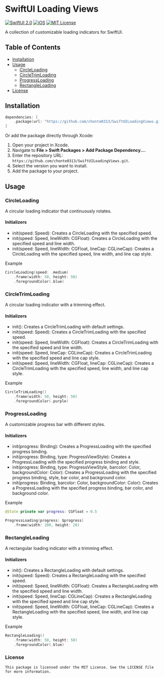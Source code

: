 # SwiftUI Loading Views

[![SwiftUI 2.0](https://img.shields.io/badge/SwiftUI-2.0-orange)](https://developer.apple.com/xcode/swiftui/)
[![iOS](https://img.shields.io/badge/iOS-14.0-blue)](https://developer.apple.com/ios/)
[![MIT License](https://img.shields.io/badge/license-MIT-green)](LICENSE)

A collection of customizable loading indicators for SwiftUI.

## Table of Contents

- [Installation](#installation)
- [Usage](#usage)
  - [CircleLoading](#circleloading)
  - [CircleTrimLoading](#circletrimloading)
  - [ProgressLoading](#progressloading)
  - [RectangleLoading](#rectangleloading)
- [License](#license)

## Installation

```swift
dependencies: [
    .package(url: "https://github.com/chonte0313/SwiftUILoadingViews.git", from: "1.0.0")
]
```
Or add the package directly through Xcode:

1. Open your project in Xcode.
2. Navigate to **File > Swift Packages > Add Package Dependency...**.
3. Enter the repository URL: `https://github.com/chonte0313/SwiftUILoadingViews.git`.
4. Select the version you want to install.
5. Add the package to your project.

## Usage

### CircleLoading

A circular loading indicator that continuously rotates.

#### Initializers

- init(speed: Speed): Creates a CircleLoading with the specified speed.
- init(speed: Speed, lineWidth: CGFloat): Creates a CircleLoading with the specified speed and line width.
- init(speed: Speed, lineWidth: CGFloat, lineCap: CGLineCap): Creates a CircleLoading with the specified speed, line width, and line cap style.


Example

```swift
CircleLoading(speed: .medium)
    .frame(width: 50, height: 50)
    .foregroundColor(.blue)
```



### CircleTrimLoading

A circular loading indicator with a trimming effect.

#### Initializers

- init(): Creates a CircleTrimLoading with default settings.
- init(speed: Speed): Creates a CircleTrimLoading with the specified speed.
- init(speed: Speed, lineWidth: CGFloat): Creates a CircleTrimLoading with the specified speed and line width.
- init(speed: Speed, lineCap: CGLineCap): Creates a CircleTrimLoading with the specified speed and line cap style.
- init(speed: Speed, lineWidth: CGFloat, lineCap: CGLineCap): Creates a CircleTrimLoading with the specified speed, line width, and line cap style.

Example

```swift
CircleTrimLoading()
    .frame(width: 50, height: 50)
    .foregroundColor(.purple)
```



### ProgressLoading

A customizable progress bar with different styles.

#### Initializers

- init(progress: Binding<CGFloat>): Creates a ProgressLoading with the specified progress binding.
- init(progress: Binding<CGFloat>, type: ProgressViewStyle): Creates a ProgressLoading with the specified progress binding and style.
- init(progress: Binding<CGFloat>, type: ProgressViewStyle, barcolor: Color, backgroundColor: Color): Creates a ProgressLoading with the specified progress binding, style, bar color, and background color.
- init(progress: Binding<CGFloat>, barcolor: Color, backgroundColor: Color): Creates a ProgressLoading with the specified progress binding, bar color, and background color.

Example

```swift
@State private var progress: CGFloat = 0.5

ProgressLoading(progress: $progress)
    .frame(width: 200, height: 20)

```

### RectangleLoading

A rectangular loading indicator with a trimming effect.

#### Initializers

- init(): Creates a RectangleLoading with default settings.
- init(speed: Speed): Creates a RectangleLoading with the specified speed.
- init(speed: Speed, lineWidth: CGFloat): Creates a RectangleLoading with the specified speed and line width.
- init(speed: Speed, lineCap: CGLineCap): Creates a RectangleLoading with the specified speed and line cap style.
- init(speed: Speed, lineWidth: CGFloat, lineCap: CGLineCap): Creates a RectangleLoading with the specified speed, line width, and line cap style.

Example

```swift
RectangleLoading()
    .frame(width: 50, height: 50)
    .foregroundColor(.blue)
```



### License

```This package is licensed under the MIT License. See the LICENSE file for more information.```

